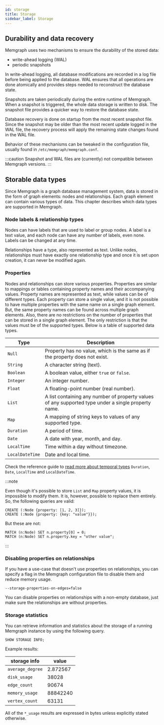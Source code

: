 ```yaml
---
id: storage
title: Storage
sidebar_label: Storage
---
```


## Durability and data recovery

Memgraph uses two mechanisms to ensure the durability of the stored data:

  * write-ahead logging (WAL)
  * periodic snapshots

In write-ahead logging, all database modifications are recorded in a log file
before being applied to the database. WAL ensures that all operations are done
atomically and provides steps needed to reconstruct the database state.

Snapshots are taken periodically during the entire runtime of Memgraph. When
a snapshot is triggered, the whole data storage is written to disk. The
snapshot file provides a quicker way to restore the database state.

Database recovery is done on startup from the most recent snapshot file. Since
the snapshot may be older than the most recent update logged in the WAL file,
the recovery process will apply the remaining state changes found in the WAL
file.

Behavior of these mechanisms can be tweaked in the configuration file,
usually found in `/etc/memgraph/memgraph.conf`.

:::caution
Snapshot and WAL files are (currently) not compatible between Memgraph
versions.
:::

## Storable data types

Since Memgraph is a graph database management system, data is stored in the form
of graph elements: nodes and relationships. Each graph element can contain
various types of data. This chapter describes which data types are supported in
Memgraph.

### Node labels & relationship types

Nodes can have labels that are used to label or group nodes. A label is a text
value, and each node can have any number of labels, even none. Labels can be
changed at any time. 

Relationships have a type, also represented as text. Unlike nodes, relationships
must have exactly one relationship type and once it is set upon creation, it can
never be modified again.

### Properties

Nodes and relationships can store various properties. Properties are similar to
mappings or tables containing property names and their accompanying values.
Property names are represented as text, while values can be of different types.
Each property can store a single value, and it is not possible to have multiple
properties with the same name on a single graph element. But, the same property
names can be found across multiple graph elements. Also, there are no
restrictions on the number of properties that can be stored in a single graph
element. The only restriction is that the values must be of the supported types.
Below is a table of supported data types.

 Type      | Description
-----------|------------
 `Null`    | Property has no value, which is the same as if the property does not exist.
 `String`  | A character string (text).
 `Boolean` | A boolean value, either `true` or `false`.
 `Integer` | An integer number.
 `Float`   | A floating-point number (real number).
 `List`    | A list containing any number of property values of any supported type under a single property name.
 `Map`     | A mapping of string keys to values of any supported type.
 `Duration`| A period of time.
 `Date`    | A date with year, month, and day.
 `LocalTime` | Time within a day without timezone.
 `LocalDateTime` | Date and local time.

Check the reference guide to [read more about temporal
types](/reference-guide/temporal-types.md) `Duration`, `Date`, `LocalTime` and
`LocalDateTime`. 

:::note

Even though it's possible to store `List` and `Map` property values, it is
impossible to modify them. It is, however, possible to replace them entirely.
So, the following queries are valid:

```cypher
CREATE (:Node {property: [1, 2, 3]});
CREATE (:Node {property: {key: "value"}});
```

But these are not:

```cypher
MATCH (n:Node) SET n.property[0] = 0;
MATCH (n:Node) SET n.property.key = "other value";
```

:::

### Disabling properties on relationships

If you have a use-case that doesn't use properties on relationships, you can
specify a flag in the Memgraph configuration file to disable them and reduce
memory usage.

```
--storage-properties-on-edges=false
```

You can disable properties on relationships with a non-empty database, just make
sure the relationships are without properties.

### Storage statistics

You can retrieve information and statistics about the storage of a running
Memgraph instance by using the following query.

```cypher
SHOW STORAGE INFO;
```

Example results:

 storage info      | value
-------------------|------------
 `average_degree`  | 2.872567
 `disk_usage`      | 38028
 `edge_count`      | 90674
 `memory_usage`    | 88842240
 `vertex_count`    | 63131

All of the `*_usage` results are expressed in bytes unless explicitly stated
otherwise.
